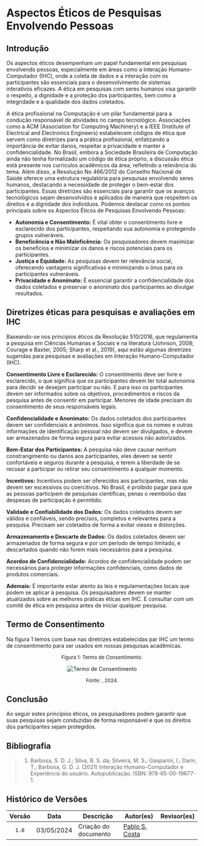 # Aspectos Éticos de Pesquisas Envolvendo Pessoas

## Introdução

Os aspectos éticos desempenham um papel fundamental em pesquisas envolvendo pessoas, especialmente em áreas como a Interação Humano-Computador (IHC), onde a coleta de dados e a interação com os participantes são essenciais para o desenvolvimento de sistemas interativos eficazes. A ética em pesquisas com seres humanos visa garantir o respeito, a dignidade e a proteção dos participantes, bem como a integridade e a qualidade dos dados coletados.

A ética profissional na Computação é um pilar fundamental para a condução responsável de atividades no campo tecnológico. Associações como a ACM (Association for Computing Machinery) e a IEEE (Institute of Electrical and Electronics Engineers) estabelecem códigos de ética que servem como diretrizes para a prática profissional, enfatizando a importância de evitar danos, respeitar a privacidade e manter a confidencialidade. No Brasil, embora a Sociedade Brasileira de Computação ainda não tenha formalizado um código de ética próprio, a discussão ética está presente nos currículos acadêmicos da área, refletindo a relevância do tema. Além disso, a Resolução No 466/2012 do Conselho Nacional de Saúde oferece uma estrutura regulatória para pesquisas envolvendo seres humanos, destacando a necessidade de proteger o bem-estar dos participantes. Essas diretrizes são essenciais para garantir que os avanços tecnológicos sejam desenvolvidos e aplicados de maneira que respeitem os direitos e a dignidade dos indivíduos. Podemos destacar como os pontos principais sobre os Aspectos Éticos de Pesquisas Envolvendo Pessoas:

- **Autonomia e Consentimento:** É vital obter o consentimento livre e esclarecido dos participantes, respeitando sua autonomia e protegendo grupos vulneráveis.
- **Beneficência e Não Maleficência:** Os pesquisadores devem maximizar os benefícios e minimizar os danos e riscos potenciais para os participantes.
- **Justiça e Equidade:** As pesquisas devem ter relevância social, oferecendo vantagens significativas e minimizando o ônus para os participantes vulneráveis.
- **Privacidade e Anonimato:** É essencial garantir a confidencialidade dos dados coletados e preservar o anonimato dos participantes ao divulgar resultados.

## Diretrizes éticas para pesquisas e avaliações em IHC

Baseando-se nos princípios éticos da Resolução 510/2016, que regulamenta a pesquisa em Ciências Humanas e
Sociais e na literatura (Johnson, 2008; Courage e Baxter, 2005; Sharp et al., 2019), aqui estão algumas diretrizes sugeridas para pesquisas e avaliações em Interação Humano-Computador (IHC).

**Consentimento Livre e Esclarecido:**
O consentimento deve ser livre e esclarecido, o que significa que os participantes devem ter total autonomia para decidir se desejam participar ou não. E para isso os participantes devem ser informados sobre os objetivos, procedimentos e riscos da pesquisa antes de consentir em participar.
Menores de idade precisam do consentimento de seus responsáveis legais.

**Confidencialidade e Anonimato:**
Os dados coletados dos participantes devem ser confidenciais e anônimos. Isso significa que os nomes e outras informações de identificação pessoal não devem ser divulgados, e devem ser armazenados de forma segura para evitar acessos não autorizados.

**Bem-Estar dos Participantes:**
A pesquisa não deve causar nenhum constrangimento ou danos aos participantes, eles devem se sentir confortáveis e seguros durante a pesquisa, e terem a liberdade de se recusar a participar ou retirar seu consentimento a qualquer momento.

**Incentivos:**
Incentivos podem ser oferecidos aos participantes, mas não devem ser excessivos ou coercitivos. No Brasil, é proibido pagar para que as pessoas participem de pesquisas científicas, penas o reembolso das despesas de participação é permitido.

**Validade e Confiabilidade dos Dados:**
Os dados coletados devem ser válidos e confiáveis, sendo precisos, completos e relevantes para a pesquisa. Precisam ser coletados de forma a evitar vieses e distorções.

**Armazenamento e Descarte de Dados:**
Os dados coletados devem ser armazenados de forma segura e por um período de tempo limitado, e descartados quando não forem mais necessários para a pesquisa.

**Acordos de Confidencialidade:**
Acordos de confidencialidade podem ser necessários para proteger informações confidenciais, como dados de produtos comerciais.

**Ademais:**
É importante estar atento às leis e regulamentações locais que podem se aplicar à pesquisa. Os pesquisadores devem se manter atualizados sobre as melhores práticas éticas em IHC. E consultar com um comitê de ética em pesquisa antes de iniciar qualquer pesquisa.

## Termo de Consentimento

Na figura 1 temos com base nas diretrizes estabelecidas par IHC um termo de consentimento para ser usados em nossas pesquisas acadêmicas. 

<font size="2"><p style="text-align: center">Figura 1: Termo de Consentimento.</p></font>

<center>

![Termo de Consentimento](../assets/)

</center>

<font size="2"><p style="text-align: center">Fonte: [](https://github.com/), 2024.</p></font>

## Conclusão

Ao seguir estes princípios éticos, os pesquisadores podem garantir que suas pesquisas sejam conduzidas de forma responsável e que os direitos dos participantes sejam protegidos.

## Bibliografia

> 1. Barbosa, S. D. J.; Silva, B. S. da; Silveira, M. S.; Gasparini, I.; Darin, T.; Barbosa, G. D. J. (2021) Interação Humano-Computador e Experiência do usuário. Autopublicação. ISBN: 978-65-00-19677-1.
>

## Histórico de Versões

| Versão | Data | Descrição | Autor(es) | Revisor(es) |
| :----: | :--: | --------- | ----------- | ------ |
| `1.0`  | 03/05/2024 | Criação do documento | [Pablo S. Costa](https://github.com/pabloheika)  |  |
